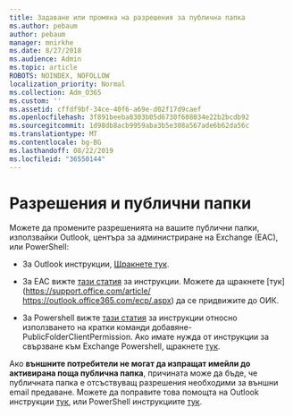 ```yaml
---
title: Задаване или промяна на разрешения за публична папка
ms.author: pebaum
author: pebaum
manager: mnirkhe
ms.date: 8/27/2018
ms.audience: Admin
ms.topic: article
ROBOTS: NOINDEX, NOFOLLOW
localization_priority: Normal
ms.collection: Adm_O365
ms.custom: ''
ms.assetid: cffdf9bf-34ce-40f6-a69e-d02f17d9caef
ms.openlocfilehash: 3f891beeba8303b05d6730f608034e22b2bcdb92
ms.sourcegitcommit: 1d98db8acb9959aba3b5e308a567ade6b62da56c
ms.translationtype: MT
ms.contentlocale: bg-BG
ms.lasthandoff: 08/22/2019
ms.locfileid: "36550144"
---
```

# <a name="permissions-and-public-folders"></a>Разрешения и публични папки

Можете да промените разрешенията на вашите публични папки, използвайки Outlook, центъра за администриране на Exchange (EAC), или PowerShell:
  
- За Outlook инструкции, [Щракнете тук](https://support.office.com/article/Set-or-change-permissions-for-a-public-folder-b2e0440c-7873-48ec-9ff2-b1a20b723005.aspx).
    
- За EAC вижте [тази статия](https://technet.microsoft.com/library/jj651147%28v=exchg.150%29.aspx.aspx#Anchor_1) за инструкции. Можете да щракнете [тук](https://support.office.com/article/ https://outlook.office365.com/ecp/.aspx) да се придвижите до ОИК. 
    
- За Powershell вижте [тази статия](https://technet.microsoft.com/library/bb124743%28v=exchg.160%29.aspx.aspx) за инструкции относно използването на кратки команди добавяне-PublicFolderClientPermission. Ако имате нужда от инструкции за свързване към Exchange Powershell, щракнете [тук](https://technet.microsoft.com/library/jj984289%28v=exchg.160%29.aspx.aspx).
    
Ако **външните потребители не могат да изпращат имейли до активирана поща публична папка**, причината може да бъде, че публичната папка е отсъствуващ разрешения необходими за външни email предаване. Можете да поправите това помощта на Outlook инструкции [тук](https://technet.microsoft.com/library/aa997560%28v=exchg.150%29.aspx.aspx#Anchor_1), или PowerShell инструкциите [тук](https://support.microsoft.com/help/2984402/-5.7.1-smtp-550-5.7.1-resolver.rst.authrequired-nondelivery-report-when-external-users-try-to-send-mail-to-mail-enabled-public-folders-in-office-365.aspx).
  

